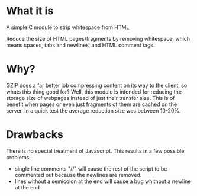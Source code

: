 What it is
==========

A simple C module to strip whitespace from HTML

Reduce the size of HTML pages/fragments by removing whitespace,
which means spaces, tabs and newlines, and HTML comment tags.

Why?
====

GZIP does a far better job compressing content on its way to the 
client, so whats this thing good for?
Well, this module is intended for reducing the storage size
of webpages instead of just their transfer size. This 
is of benefit when pages or even just fragments of them 
are cached on the server. 
In a quick test the average reduction size was between 10-20%.


Drawbacks
=========

There is no special treatment of Javascript. This results in a few 
possible problems: 

* single line comments "//" will cause the rest of the script to
  be commented out because the newlines are removed.
* lines without a semicolon at the end will cause a bug whithout
  a newline at the end
